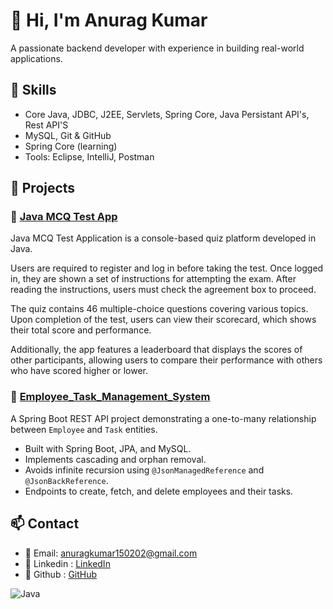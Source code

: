 # 👋 Hi, I'm Anurag Kumar
A passionate backend developer with experience in building real-world applications.

## 🚀 Skills
- Core Java, JDBC, J2EE, Servlets, Spring Core, Java Persistant API's, Rest API'S  
- MySQL, Git & GitHub
- Spring Core (learning)
- Tools: Eclipse, IntelliJ, Postman

## 📂 Projects

### 🔹 [Java MCQ Test App](https://github.com/anurag01502/McqTestApplication)
Java MCQ Test Application is a console-based quiz platform developed in Java.

Users are required to register and log in before taking the test. Once logged in, they are shown a set of instructions for attempting the exam. After reading the instructions, users must check the agreement box to proceed.

The quiz contains 46 multiple-choice questions covering various topics. Upon completion of the test, users can view their scorecard, which shows their total score and performance.

Additionally, the app features a leaderboard that displays the scores of other participants, allowing users to compare their performance with others who have scored higher or lower.

### 🔹 [Employee_Task_Management_System](https://github.com/anurag01502/employee-task-management-system)
A Spring Boot REST API project demonstrating a one-to-many relationship between `Employee` and `Task` entities.

- Built with Spring Boot, JPA, and MySQL.
- Implements cascading and orphan removal.
- Avoids infinite recursion using `@JsonManagedReference` and `@JsonBackReference`.
- Endpoints to create, fetch, and delete employees and their tasks.
<!-- You can add more projects below -->

## 📫 Contact
- 📧 Email: anuragkumar150202@gmail.com
- 🔗 Linkedin : [LinkedIn](https://www.linkedin.com/in/anurag-kumar-74a31518a/)
- 🔗 Github : [GitHub](https://github.com/anurag01502)

![Java](https://img.shields.io/badge/Java-ED8B00?style=for-the-badge&logo=java&logoColor=white)
